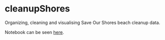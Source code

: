 # cleanupShores
Organizing, cleaning and visualising Save Our Shores beach cleanup data.

Notebook can be seen [here](https://nbviewer.org/github/jennyfolkesson/cleanupShores/blob/main/SOS_data_vis.ipynb).
